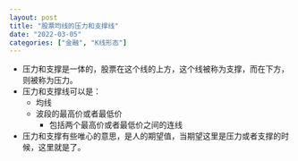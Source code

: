 ```yaml
---
layout: post
title: "股票均线的压力和支撑线"
date: "2022-03-05"
categories: ["金融", "K线形态"]
---
```


- 压力和支撑是一体的，股票在这个线的上方，这个线被称为支撑，而在下方，则被称为压力。
- 压力和支撑线可以是：
    - 均线
    - 波段的最高价或者最低价
        - 包括两个最高价或者最低价之间的连线
- 压力和支撑有些唯心的意思，是人的期望值，当期望这里是压力或者支撑的时候，这里就是了。
